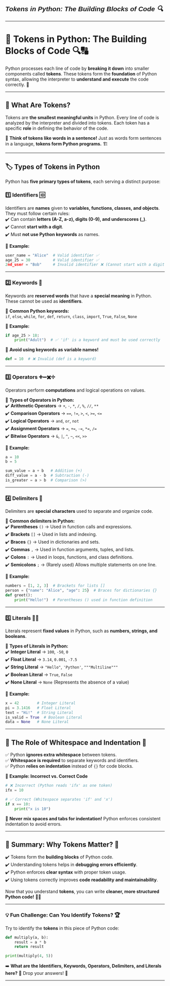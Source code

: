 <h2 style="font-family: Arial, sans-serif; font-weight: bold; font-style: italic;">Tokens in Python: The Building Blocks of Code 🔍</h2>

---

# **🔹 Tokens in Python: The Building Blocks of Code 🔍🔠**  
Python processes each line of code by **breaking it down** into smaller components called **tokens**. These tokens form the **foundation** of Python syntax, allowing the interpreter to **understand and execute** the code correctly. 🎯  

---

## **🧩 What Are Tokens?**  
Tokens are **the smallest meaningful units** in Python. Every line of code is analyzed by the interpreter and divided into tokens. Each token has a specific **role** in defining the behavior of the code.  

📌 **Think of tokens like words in a sentence!** Just as words form sentences in a language, **tokens form Python programs.** 🏗️  

---

## **🏷️ Types of Tokens in Python**  

Python has **five primary types of tokens**, each serving a distinct purpose:  

### **1️⃣ Identifiers 🆔**  
Identifiers are **names** given to **variables, functions, classes, and objects**. They must follow certain rules:  
✔️ Can contain **letters (A-Z, a-z), digits (0-9), and underscores (_)**.  
✔️ Cannot **start with a digit**.  
✔️ Must **not use Python keywords** as names.  

🔹 **Example:**  
```python
user_name = "Alice"  # Valid identifier ✅
age_25 = 30          # Valid identifier ✅
2nd_user = "Bob"     # Invalid identifier ❌ (Cannot start with a digit)
```

---

### **2️⃣ Keywords 🔑**  
Keywords are **reserved words** that have a **special meaning** in Python. These cannot be used as **identifiers**.  

🔹 **Common Python keywords:**  
`if`, `else`, `while`, `for`, `def`, `return`, `class`, `import`, `True`, `False`, `None`  

🔹 **Example:**  
```python
if age_25 > 18:  
    print("Adult")  # ✅ 'if' is a keyword and must be used correctly
```

🛑 **Avoid using keywords as variable names!**  
```python
def = 10  # ❌ Invalid (def is a keyword)
```

---

### **3️⃣ Operators ➕➖✖️➗**  
Operators perform **computations** and logical operations on values.  

📌 **Types of Operators in Python:**  
✔️ **Arithmetic Operators** → `+`, `-`, `*`, `/`, `%`, `//`, `**`  
✔️ **Comparison Operators** → `==`, `!=`, `>`, `<`, `>=`, `<=`  
✔️ **Logical Operators** → `and`, `or`, `not`  
✔️ **Assignment Operators** → `=`, `+=`, `-=`, `*=`, `/=`  
✔️ **Bitwise Operators** → `&`, `|`, `^`, `~`, `<<`, `>>`  

🔹 **Example:**  
```python
a = 10
b = 5

sum_value = a + b   # Addition (+)
diff_value = a - b  # Subtraction (-)
is_greater = a > b  # Comparison (>)
```

---

### **4️⃣ Delimiters 🚧**  
Delimiters are **special characters** used to separate and organize code.  

📌 **Common delimiters in Python:**  
✔️ **Parentheses** `()` → Used in function calls and expressions.  
✔️ **Brackets** `[]` → Used in lists and indexing.  
✔️ **Braces** `{}` → Used in dictionaries and sets.  
✔️ **Commas** `,` → Used in function arguments, tuples, and lists.  
✔️ **Colons** `:` → Used in loops, functions, and class definitions.  
✔️ **Semicolons** `;` → (Rarely used) Allows multiple statements on one line.  

🔹 **Example:**  
```python
numbers = [1, 2, 3]  # Brackets for lists []
person = {"name": "Alice", "age": 25}  # Braces for dictionaries {}
def greet():  
    print("Hello!")  # Parentheses () used in function definition
```

---

### **5️⃣ Literals 🔢📜**  
Literals represent **fixed values** in Python, such as **numbers, strings, and booleans**.  

📌 **Types of Literals in Python:**  
✔️ **Integer Literal** → `100`, `-50`, `0`  
✔️ **Float Literal** → `3.14`, `0.001`, `-7.5`  
✔️ **String Literal** → `"Hello"`, `'Python'`, `"""Multiline"""`  
✔️ **Boolean Literal** → `True`, `False`  
✔️ **None Literal** → `None` (Represents the absence of a value)  

🔹 **Example:**  
```python
x = 42        # Integer Literal
pi = 3.1416   # Float Literal
text = "Hi!"  # String Literal
is_valid = True  # Boolean Literal
data = None   # None Literal
```

---

## **📏 The Role of Whitespace and Indentation 📏**  

✅ Python **ignores extra whitespace** between tokens.  
✅ **Whitespace is required** to separate keywords and identifiers.  
✅ Python **relies on indentation** instead of `{}` for code blocks.  

🔹 **Example: Incorrect vs. Correct Code**  
```python
# ❌ Incorrect (Python reads 'ifx' as one token)
ifx = 10  

# ✅ Correct (Whitespace separates 'if' and 'x')
if x == 10:  
    print("x is 10")  
```

🛑 **Never mix spaces and tabs for indentation!** Python enforces consistent indentation to avoid errors.

---

## **🔎 Summary: Why Tokens Matter? 🤔**  
✔️ Tokens form the **building blocks** of Python code.  
✔️ Understanding tokens helps in **debugging errors efficiently**.  
✔️ Python enforces **clear syntax** with proper token usage.  
✔️ Using tokens correctly improves **code readability and maintainability**.  

Now that you understand **tokens**, you can write **cleaner, more structured Python code!** 🎯🔥  

---

### **💡 Fun Challenge: Can You Identify Tokens? 🏆**
Try to identify the **tokens** in this piece of Python code:  
```python
def multiply(a, b):
    result = a * b
    return result

print(multiply(4, 5))
```
➡️ **What are the Identifiers, Keywords, Operators, Delimiters, and Literals here?** 🤔 Drop your answers! 🎯  

---
